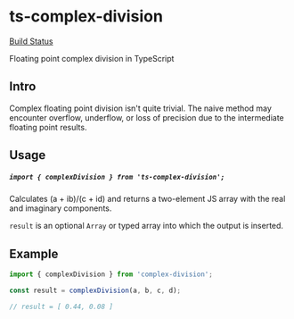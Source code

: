 # ts-complex-division

[Build Status](https://github.com/paxa1887/ts-complex-division/actions/workflows/main.yml/badge.svg)


Floating point complex division in TypeScript


## Intro

Complex floating point division isn't quite trivial. The naive method may encounter overflow, underflow, or loss of precision due to the intermediate floating point results.


## Usage

##### `import { complexDivision } from 'ts-complex-division';`

Calculates (a + ib)/(c + id) and returns a two-element JS array with the real and imaginary components.

`result` is an optional `Array` or typed array into which the output is inserted.


## Example

```TypeScript
import { complexDivision } from 'complex-division';

const result = complexDivision(a, b, c, d);

// result = [ 0.44, 0.08 ]
```

